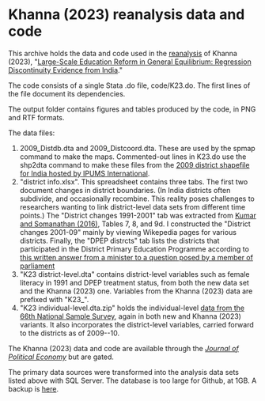 # Khanna (2023) reanalysis data and code

This archive holds the data and code used in the [reanalysis](https://arxiv.org/abs/XXXX) of Khanna (2023), "[Large-Scale Education Reform in General
Equilibrium: Regression Discontinuity Evidence from India](https://doi.org/10.1086/721619)."

The code consists of a single Stata .do file, code/K23.do. The first lines of the file document its dependencies.

The output folder contains figures and tables produced by the code, in PNG and RTF formats.

The data files:

1. 2009_Distdb.dta and 2009_Distcoord.dta. These are used by the spmap command to make the maps. Commented-out lines in K23.do use the shp2dta command to make these files from the [2009 district shapefile for India hosted by IPUMS International](https://international.ipums.org/international/gis_yrspecific_2nd.shtml).
2. "district info.xlsx". This spreadsheet contains three tabs. The first two document changes in district boundaries. (In India districts often subdivide, and occasionally recombine. This reality poses challenges to researchers wanting to link district-level data sets from different time points.) The "District changes 1991-2001" tab was extracted from [Kumar and Somanathan (2016)](http://www.cdedse.org/pdf/work248.pdf), Tables 7, 8, and 9d. I constructed the "District changes 2001-09" mainly by viewing Wikepedia pages for various districts. Finally, the "DPEP distrcts" tab lists the districts that participated in the District Primary Education Programme according to [this written answer from a minister to a question posed by a member of parliament](https://datais.info/loksabha/question/db0cac20ad912c779f1de1c7b7fd60f3/DISTRICT+PRIMARY+EDUCATION+PROGRAMME)
3. "K23 district-level.dta" contains district-level variables such as female literacy in 1991 and DPEP treatment status, from both the new data set and the Khanna (2023) one. Variables from the Khanna (2023) data are prefixed with "K23_".
4. "K23 individual-level.dta.zip" holds the individual-level [data from the 66th National Sample Survey](http://microdata.gov.in/nada43/index.php/catalog/124/data_dictionary#page=F4&tab=data-dictionary), again in both new and Khanna (2023) variants. It also incorporates the district-level variables, carried forward to the districts as of 2009--10.

The Khanna (2023) data and code are available through the [_Journal of Political Economy_](https://doi.org/10.1086/721619) but are gated.

The primary data sources were transformed into the analysis data sets listed above with SQL Server. The database is too large for Github, at 1GB. A backup is [here](https://1drv.ms/u/s!Avm4GrhZKgeal8kzGkJvZdmClVUdxg?e=MXZq7U).

